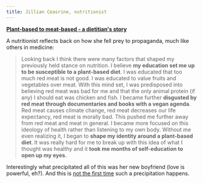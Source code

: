 ```yaml
---
title: Jillian Ceasrine, nutritionist
---
```


[**Plant-based to meat-based - a dietitian's story**](https://jilliansnutritionnook.com/plant-based-to-meat-based-a-dietitians-story/)

A nutritionist reflects back on how she fell prey to propaganda, much like others in medicine:

> Looking back I think there were many factors that shaped my previously held stance on nutrition. I believe **my education set me up to be susceptible to a plant-based diet**. I was educated that too much red meat is not good. I was educated to value fruits and vegetables over meat. With this mind set, I was predisposed into believing red meat was bad for me and that the only animal protein (if any) I should eat was chicken and fish. I became further **disgusted by red meat through documentaries and books with a vegan agenda**. Red meat causes climate change, red meat decreases our life expectancy, red meat is morally bad. This pushed me further away from red meat and meat in general. I became more focused on this ideology of health rather than listening to my own body. Without me even realizing it, I began to **shape my identity around a plant-based diet**. It was really hard for me to break up with this idea of what I thought was healthy and it **took me months of self-education to open up my eyes**.

Interestingly what precipitated all of this was her new boyfriend (love is powerful, eh?). And this is [not the first time](https://www.thecut.com/2019/10/did-emma-sulkowicz-mattress-performance-get-redpilled.html) such a precipitation happens.
